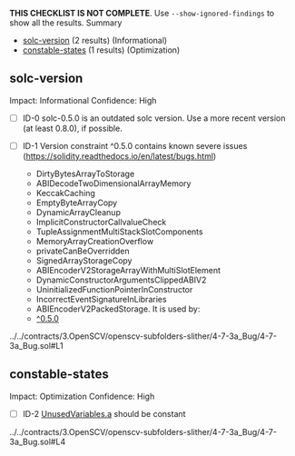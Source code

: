 **THIS CHECKLIST IS NOT COMPLETE**. Use `--show-ignored-findings` to show all the results.
Summary
 - [solc-version](#solc-version) (2 results) (Informational)
 - [constable-states](#constable-states) (1 results) (Optimization)
## solc-version
Impact: Informational
Confidence: High
 - [ ] ID-0
solc-0.5.0 is an outdated solc version. Use a more recent version (at least 0.8.0), if possible.

 - [ ] ID-1
Version constraint ^0.5.0 contains known severe issues (https://solidity.readthedocs.io/en/latest/bugs.html)
	- DirtyBytesArrayToStorage
	- ABIDecodeTwoDimensionalArrayMemory
	- KeccakCaching
	- EmptyByteArrayCopy
	- DynamicArrayCleanup
	- ImplicitConstructorCallvalueCheck
	- TupleAssignmentMultiStackSlotComponents
	- MemoryArrayCreationOverflow
	- privateCanBeOverridden
	- SignedArrayStorageCopy
	- ABIEncoderV2StorageArrayWithMultiSlotElement
	- DynamicConstructorArgumentsClippedABIV2
	- UninitializedFunctionPointerInConstructor
	- IncorrectEventSignatureInLibraries
	- ABIEncoderV2PackedStorage.
It is used by:
	- [^0.5.0](../../contracts/3.OpenSCV/openscv-subfolders-slither/4-7-3a_Bug/4-7-3a_Bug.sol#L1)

../../contracts/3.OpenSCV/openscv-subfolders-slither/4-7-3a_Bug/4-7-3a_Bug.sol#L1


## constable-states
Impact: Optimization
Confidence: High
 - [ ] ID-2
[UnusedVariables.a](../../contracts/3.OpenSCV/openscv-subfolders-slither/4-7-3a_Bug/4-7-3a_Bug.sol#L4) should be constant 

../../contracts/3.OpenSCV/openscv-subfolders-slither/4-7-3a_Bug/4-7-3a_Bug.sol#L4


